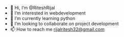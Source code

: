 - 👋 Hi, I’m @RiteshRijal
- 👀 I’m interested in webdevelopment
- 🌱 I’m currently learning python
- 💞️ I’m looking to collaborate on project development
- 📫 How to reach me rijalritesh32@gmail.com

<!---
RiteshRijal/RiteshRijal is a ✨ special ✨ repository because its `README.md` (this file) appears on your GitHub profile.
You can click the Preview link to take a look at your changes.
--->
